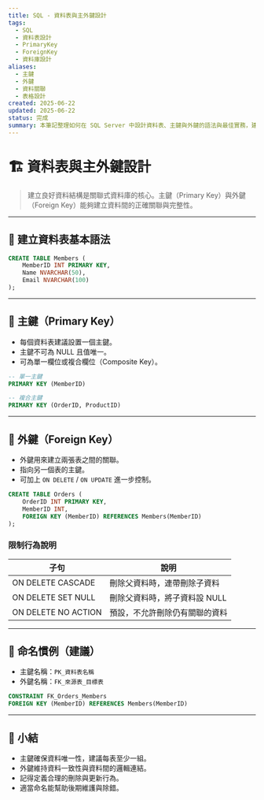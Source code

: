```yaml
---
title: SQL - 資料表與主外鍵設計
tags:
  - SQL
  - 資料表設計
  - PrimaryKey
  - ForeignKey
  - 資料庫設計
aliases:
  - 主鍵
  - 外鍵
  - 資料關聯
  - 表格設計
created: 2025-06-22
updated: 2025-06-22
status: 完成
summary: 本筆記整理如何在 SQL Server 中設計資料表、主鍵與外鍵的語法與最佳實務，建立具關聯性的資料架構。
---
```


# 🏗️ 資料表與主外鍵設計

>建立良好資料結構是關聯式資料庫的核心。主鍵（Primary Key）與外鍵（Foreign Key）能夠建立資料間的正確關聯與完整性。

---

## 🧱 建立資料表基本語法

```sql
CREATE TABLE Members (
    MemberID INT PRIMARY KEY,
    Name NVARCHAR(50),
    Email NVARCHAR(100)
);
```

---
## 🔐 主鍵（Primary Key）

- 每個資料表建議設置一個主鍵。
- 主鍵不可為 NULL 且值唯一。
- 可為單一欄位或複合欄位（Composite Key）。

```sql
-- 單一主鍵
PRIMARY KEY (MemberID)

-- 複合主鍵
PRIMARY KEY (OrderID, ProductID)
```

---
## 🔗 外鍵（Foreign Key）

- 外鍵用來建立兩張表之間的關聯。
- 指向另一個表的主鍵。
- 可加上 `ON DELETE` / `ON UPDATE` 進一步控制。

```sql
CREATE TABLE Orders (
    OrderID INT PRIMARY KEY,
    MemberID INT,
    FOREIGN KEY (MemberID) REFERENCES Members(MemberID)
);
```

### 限制行為說明

|子句|說明|
|---|---|
|ON DELETE CASCADE|刪除父資料時，連帶刪除子資料|
|ON DELETE SET NULL|刪除父資料時，將子資料設 NULL|
|ON DELETE NO ACTION|預設，不允許刪除仍有關聯的資料|

---
## 🎯 命名慣例（建議）

- 主鍵名稱：`PK_資料表名稱`
- 外鍵名稱：`FK_來源表_目標表`

```sql
CONSTRAINT FK_Orders_Members
FOREIGN KEY (MemberID) REFERENCES Members(MemberID)
```

---
## 🧠 小結

- 主鍵確保資料唯一性，建議每表至少一組。
- 外鍵維持資料一致性與資料間的邏輯連結。
- 記得定義合理的刪除與更新行為。
- 適當命名能幫助後期維護與除錯。